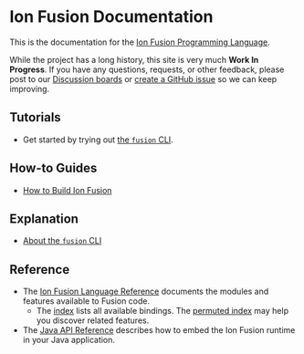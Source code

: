 <!-- Copyright Ion Fusion contributors. All rights reserved. -->
<!-- SPDX-License-Identifier: Apache-2.0 -->

# Ion Fusion Documentation

This is the documentation for the [Ion Fusion Programming Language][home].

While the project has a long history, this site is very much **Work In Progress**. If you have any
questions, requests, or other feedback, please post to our [Discussion boards][discuss] or 
[create a GitHub issue][new-issue] so we can keep improving.

[discuss]:   https://github.com/orgs/ion-fusion/discussions
[home]:      https://github.com/ion-fusion/fusion-java
[new-issue]: https://github.com/ion-fusion/fusion-java/issues/new


## Tutorials

* Get started by trying out [the `fusion` CLI](tutorial_cli.html).


## How-to Guides

* [How to Build Ion Fusion](howto_build.html)


## Explanation

* [About the `fusion` CLI](about_cli.html)


## Reference

* The [Ion Fusion Language Reference](fusion.html) documents the modules and features available to
  Fusion code.
    * The [index](binding-index.html) lists all available bindings. The
      [permuted index](permuted-index.html) may help you discover related features.
* The [Java API Reference](javadoc/index.html) describes how to embed the Ion Fusion runtime in your
  Java application.
